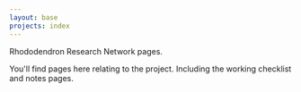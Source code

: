 ```yaml
---
layout: base
projects: index
---
```



Rhododendron Research Network pages.

You'll find pages here relating to the project. Including the working checklist and notes pages.

